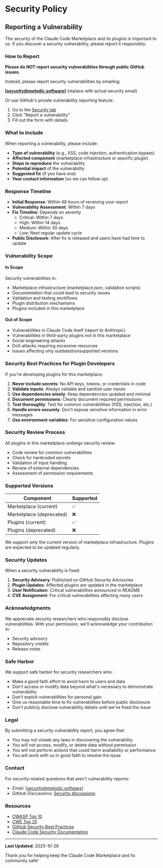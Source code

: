 # Security Policy

## Reporting a Vulnerability

The security of the Claude Code Marketplace and its plugins is important to us. If you discover a security vulnerability, please report it responsibly.

### How to Report

**Please do NOT report security vulnerabilities through public GitHub issues.**

Instead, please report security vulnerabilities by emailing:

**[security@melodic.software]** (replace with actual security email)

Or use GitHub's private vulnerability reporting feature:

1. Go to the [Security tab](../../security)
2. Click "Report a vulnerability"
3. Fill out the form with details

### What to Include

When reporting a vulnerability, please include:

- **Type of vulnerability** (e.g., XSS, code injection, authentication bypass)
- **Affected component** (marketplace infrastructure or specific plugin)
- **Steps to reproduce** the vulnerability
- **Potential impact** of the vulnerability
- **Suggested fix** (if you have one)
- **Your contact information** (so we can follow up)

### Response Timeline

- **Initial Response**: Within 48 hours of receiving your report
- **Vulnerability Assessment**: Within 7 days
- **Fix Timeline**: Depends on severity
  - Critical: Within 7 days
  - High: Within 14 days
  - Medium: Within 30 days
  - Low: Next regular update cycle
- **Public Disclosure**: After fix is released and users have had time to update

### Vulnerability Scope

#### In Scope

Security vulnerabilities in:

- Marketplace infrastructure (marketplace.json, validation scripts)
- Documentation that could lead to security issues
- Validation and testing workflows
- Plugin distribution mechanisms
- Plugins included in this marketplace

#### Out of Scope

- Vulnerabilities in Claude Code itself (report to Anthropic)
- Vulnerabilities in third-party plugins not in this marketplace
- Social engineering attacks
- DoS attacks requiring excessive resources
- Issues affecting only outdated/unsupported versions

### Security Best Practices for Plugin Developers

If you're developing plugins for this marketplace:

1. **Never include secrets**: No API keys, tokens, or credentials in code
2. **Validate inputs**: Always validate and sanitize user inputs
3. **Use dependencies wisely**: Keep dependencies updated and minimal
4. **Document permissions**: Clearly document required permissions
5. **Test thoroughly**: Test for common vulnerabilities (XSS, injection, etc.)
6. **Handle errors securely**: Don't expose sensitive information in error messages
7. **Use environment variables**: For sensitive configuration values

### Security Review Process

All plugins in this marketplace undergo security review:

- Code review for common vulnerabilities
- Check for hardcoded secrets
- Validation of input handling
- Review of external dependencies
- Assessment of permission requirements

### Supported Versions

| Component                | Supported          |
| ------------------------ | ------------------ |
| Marketplace (current)    | :white_check_mark: |
| Marketplace (deprecated) | :x:                |
| Plugins (current)        | :white_check_mark: |
| Plugins (deprecated)     | :x:                |

We support only the current version of marketplace infrastructure. Plugins are expected to be updated regularly.

### Security Updates

When a security vulnerability is fixed:

1. **Security Advisory**: Published on GitHub Security Advisories
2. **Plugin Updates**: Affected plugins are updated in the marketplace
3. **User Notification**: Critical vulnerabilities announced in README
4. **CVE Assignment**: For critical vulnerabilities affecting many users

### Acknowledgments

We appreciate security researchers who responsibly disclose vulnerabilities. With your permission, we'll acknowledge your contribution in:

- Security advisory
- Repository credits
- Release notes

### Safe Harbor

We support safe harbor for security researchers who:

- Make a good faith effort to avoid harm to users and data
- Don't access or modify data beyond what's necessary to demonstrate vulnerability
- Don't exploit vulnerabilities for personal gain
- Give us reasonable time to fix vulnerabilities before public disclosure
- Don't publicly disclose vulnerability details until we've fixed the issue

### Legal

By submitting a security vulnerability report, you agree that:

- You may not violate any laws in discovering the vulnerability
- You will not access, modify, or delete data without permission
- You will not perform actions that could harm availability or performance
- You will work with us in good faith to resolve the issue

### Contact

For security-related questions that aren't vulnerability reports:

- Email: [security@melodic.software]
- GitHub Discussions: [Security discussions](../../discussions/categories/security)

### Resources

- [OWASP Top 10](https://owasp.org/www-project-top-ten/)
- [CWE Top 25](https://cwe.mitre.org/top25/)
- [GitHub Security Best Practices](https://docs.github.com/en/code-security)
- [Claude Code Security Documentation](https://docs.claude.com/en/docs/claude-code)

---

**Last Updated**: 2025-10-28

Thank you for helping keep the Claude Code Marketplace and its community safe!
